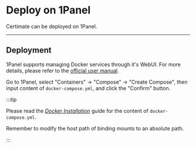 ﻿# Deploy on 1Panel

Certimate can be deployed on 1Panel.

---

## Deployment

1Panel supports managing Docker services through it's WebUI. For more details, please refer to the [official user manual](https://docs.1panel.pro/user_manual/containers/introduction/).

Go to 1Panel, select "Containers" -> "Compose" -> "Create Compose", then input content of `docker-compose.yml`, and click the "Confirm" button.

:::tip

Please read the _[Docker Installation](./docker)_ guide for the content of `docker-compose.yml`.

Remember to modify the host path of binding mounts to an absolute path.

:::
